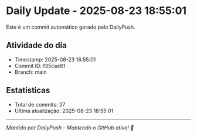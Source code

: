 # Daily Update - 2025-08-23 18:55:01

Este é um commit automático gerado pelo DailyPush.

## Atividade do dia
- Timestamp: 2025-08-23 18:55:01
- Commit ID: f35cae61
- Branch: main

## Estatísticas
- Total de commits: 27
- Última atualização: 2025-08-23 18:55:01

---
*Mantido por DailyPush - Mantendo o GitHub ativo! 🚀*
